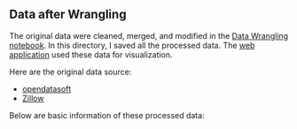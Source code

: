 ## Data after Wrangling

The original data were cleaned, merged, and modified in the [Data Wrangling notebook](https://github.com/BaiyanRen/real-estate-analysis/blob/main/Home%20Values%20in%20TX_Data%20Wrangling.ipynb). In this directory, I saved all the processed data. The [web application](https://capstone-baiyan.herokuapp.com/) used these data for visualization.

Here are the original data source:
  - [opendatasoft](https://public.opendatasoft.com/explore/dataset/us-zip-code-latitude-and-longitude/export/?refine.state=TX&location=11,29.78166,-95.33283&basemap=jawg.streets)
  - [Zillow](https://www.zillow.com/research/data/)
  
Below are basic information of these processed data:
